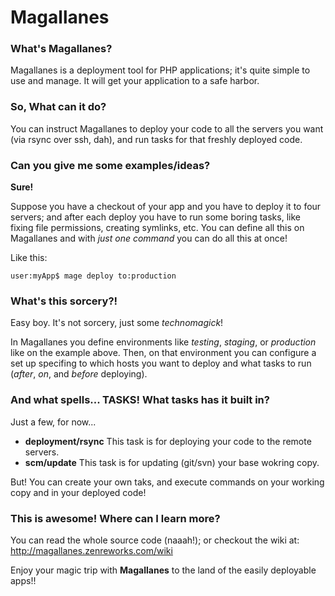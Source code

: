 # Magallanes #

### What's Magallanes? ###
Magallanes is a deployment tool for PHP applications; it's quite simple to use and manage.
It will get your application to a safe harbor.


### So, What can it do? ###
You can instruct Magallanes to deploy your code to all the servers you want (via rsync over ssh, dah),
and run tasks for that freshly deployed code.


### Can you give me some examples/ideas? ###
**Sure!**

Suppose you have a checkout of your app and you have to deploy it to four servers;
and after each deploy you have to run some boring tasks, like fixing file permissions, creating symlinks, etc.
You can define all this on Magallanes and with *just one command* you can do all this at once!

Like this:
```
user:myApp$ mage deploy to:production
```


### What's this sorcery?! ###
Easy boy. It's not sorcery, just some *technomagick*!

In Magallanes you define environments like *testing*, *staging*, or *production* like on the example above.
Then, on that environment you can configure a set up specifing to which hosts you want to deploy and what tasks to run (*after*, *on*, and *before* deploying).


### And what spells... TASKS! What tasks has it built in? ###
Just a few, for now...
  - **deployment/rsync**  This task is for deploying your code to the remote servers.
  - **scm/update** This task is for updating (git/svn) your base wokring copy.

But! You can create your own taks, and execute commands on your working copy and in your deployed code!


### This is awesome! Where can I learn more? ###
You can read the whole source code (naaah!); or checkout the wiki at: http://magallanes.zenreworks.com/wiki


Enjoy your magic trip with **Magallanes** to the land of the easily deployable apps!!
